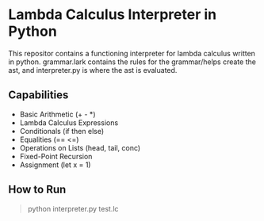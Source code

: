 # Lambda Calculus Interpreter in Python

This repositor contains a functioning interpreter for lambda calculus written in python.  grammar.lark contains the rules for the grammar/helps create the ast, and interpreter.py is where the ast is evaluated.

## Capabilities

- Basic Arithmetic (+ - *)
- Lambda Calculus Expressions
- Conditionals (if then else)
- Equalities (== <=)
- Operations on Lists (head, tail, conc)
- Fixed-Point Recursion
- Assignment (let x = 1)

## How to Run

> python interpreter.py test.lc